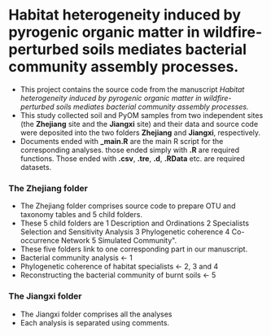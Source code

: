 # Habitat heterogeneity induced by pyrogenic organic matter in wildfire-perturbed soils mediates bacterial community assembly processes.

- This project contains the source code from the manuscript *Habitat heterogeneity induced by pyrogenic organic matter in wildfire-perturbed soils mediates bacterial community assembly processes.*
- This study collected soil and PyOM samples from two independent sites (the **Zhejiang** site and the **Jiangxi** site) and their data and source code were deposited into the two folders **Zhejiang** and **Jiangxi**, respectively. 
- Documents ended with **\_main.R** are the main R script for the corresponding analyses. those ended simply with **.R** are required functions. Those ended with **.csv**, **.tre**, **.d**, **.RData** etc. are required datasets.

### The Zhejiang folder

- The Zhejiang folder comprises source code to prepare OTU and taxonomy tables and 5 child folders. 
- These 5 child folders are 
  1 Description and Ordinations
  2 Specialists Selection and Sensitivity Analysis
  3 Phylogenetic coherence
  4 Co-occurrence Network
  5 Simulated Community". 
- These five folders link to one corresponding part in our manuscript.
 - Bacterial community analysis <- 1
 - Phylogenetic coherence of habitat specialists <- 2, 3 and 4 
 - Reconstructing the bacterial community of burnt soils <- 5

### The Jiangxi folder
- The Jiangxi folder comprises all the analyses
- Each analysis is separated using comments. 